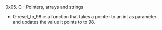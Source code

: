 0x05. C - Pointers, arrays and strings
* 0-reset_to_98.c: a function that takes a pointer to an int as parameter and updates the value it points to to 98.
